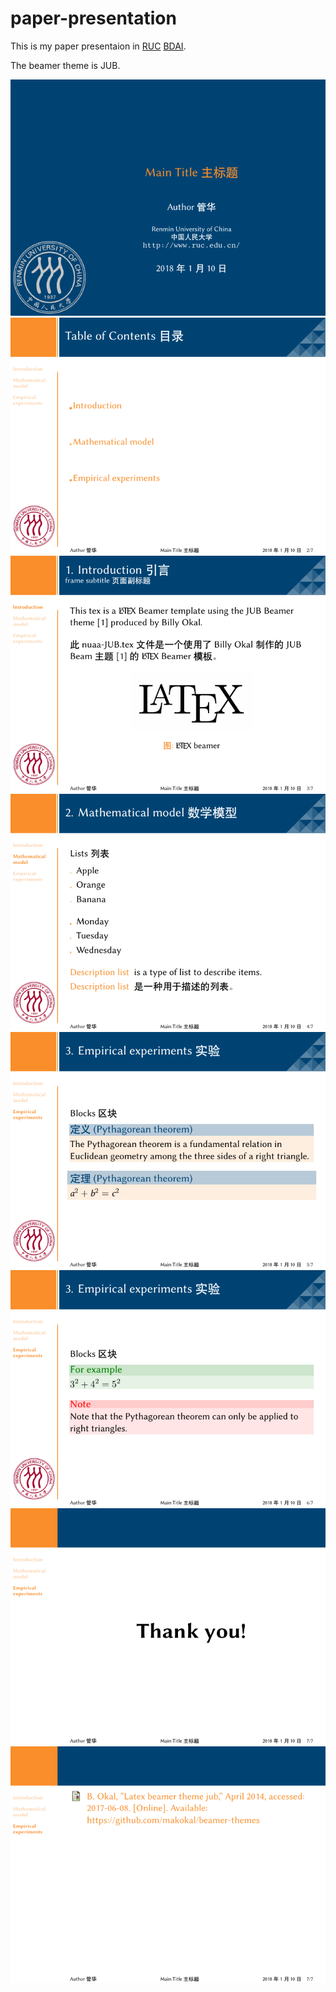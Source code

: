 # paper-presentation

This is my paper presentaion in [RUC](www.ruc.edu.cn) [BDAI](http://bdai.ruc.edu.cn).

The beamer theme is JUB.

![pre1](png/pre-1.png)
![pre2](png/pre-2.png)
![pre3](png/pre-3.png)
![pre4](png/pre-4.png)
![pre5](png/pre-5.png)
![pre6](png/pre-6.png)
![pre7](png/pre-7.png)
![pre8](png/pre-8.png)
